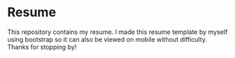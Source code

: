 # Resume
This repository contains my resume. I made this resume template by myself using bootstrap so it can also be viewed on mobile without difficulty. Thanks for stopping by!
